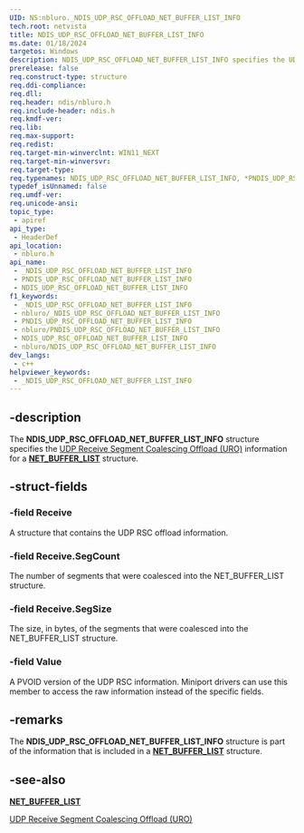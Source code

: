 ```yaml
---
UID: NS:nbluro._NDIS_UDP_RSC_OFFLOAD_NET_BUFFER_LIST_INFO
tech.root: netvista
title: NDIS_UDP_RSC_OFFLOAD_NET_BUFFER_LIST_INFO
ms.date: 01/18/2024
targetos: Windows
description: NDIS_UDP_RSC_OFFLOAD_NET_BUFFER_LIST_INFO specifies the UDP RSC (URO) offload information for a NET_BUFFER_LIST structure.
prerelease: false
req.construct-type: structure
req.ddi-compliance: 
req.dll: 
req.header: ndis/nbluro.h
req.include-header: ndis.h
req.kmdf-ver: 
req.lib: 
req.max-support: 
req.redist: 
req.target-min-winverclnt: WIN11_NEXT
req.target-min-winversvr: 
req.target-type: 
req.typenames: NDIS_UDP_RSC_OFFLOAD_NET_BUFFER_LIST_INFO, *PNDIS_UDP_RSC_OFFLOAD_NET_BUFFER_LIST_INFO
typedef_isUnnamed: false
req.umdf-ver: 
req.unicode-ansi: 
topic_type:
 - apiref
api_type:
 - HeaderDef
api_location:
 - nbluro.h
api_name:
 - _NDIS_UDP_RSC_OFFLOAD_NET_BUFFER_LIST_INFO
 - PNDIS_UDP_RSC_OFFLOAD_NET_BUFFER_LIST_INFO
 - NDIS_UDP_RSC_OFFLOAD_NET_BUFFER_LIST_INFO
f1_keywords:
 - _NDIS_UDP_RSC_OFFLOAD_NET_BUFFER_LIST_INFO
 - nbluro/_NDIS_UDP_RSC_OFFLOAD_NET_BUFFER_LIST_INFO
 - PNDIS_UDP_RSC_OFFLOAD_NET_BUFFER_LIST_INFO
 - nbluro/PNDIS_UDP_RSC_OFFLOAD_NET_BUFFER_LIST_INFO
 - NDIS_UDP_RSC_OFFLOAD_NET_BUFFER_LIST_INFO
 - nbluro/NDIS_UDP_RSC_OFFLOAD_NET_BUFFER_LIST_INFO
dev_langs:
 - c++
helpviewer_keywords:
 - _NDIS_UDP_RSC_OFFLOAD_NET_BUFFER_LIST_INFO
---
```


## -description

The **NDIS_UDP_RSC_OFFLOAD_NET_BUFFER_LIST_INFO** structure specifies the [UDP Receive Segment Coalescing Offload (URO)](/windows-hardware/drivers/network/udp-rsc-offload) information for a [**NET_BUFFER_LIST**](../nbl/ns-nbl-net_buffer_list.md) structure.

## -struct-fields

### -field Receive

A structure that contains the UDP RSC offload information.

### -field Receive.SegCount

The number of segments that were coalesced into the NET_BUFFER_LIST structure.

### -field Receive.SegSize

The size, in bytes, of the segments that were coalesced into the NET_BUFFER_LIST structure.

### -field Value

A PVOID version of the UDP RSC information. Miniport drivers can use this member to access the raw information instead of the specific fields.

## -remarks

The **NDIS_UDP_RSC_OFFLOAD_NET_BUFFER_LIST_INFO** structure is part of the information that is included in a [**NET_BUFFER_LIST**](../nbl/ns-nbl-net_buffer_list.md) structure.

## -see-also

[**NET_BUFFER_LIST**](../nbl/ns-nbl-net_buffer_list.md)

[UDP Receive Segment Coalescing Offload (URO)](/windows-hardware/drivers/network/udp-rsc-offload)